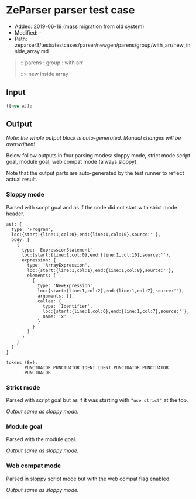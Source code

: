 # ZeParser parser test case

- Added: 2019-06-19 (mass migration from old system)
- Modified: -
- Path: zeparser3/tests/testcases/parser/newgen/parens/group/with_arr/new_inside_array.md

> :: parens : group : with arr
>
> ::> new inside array

## Input

`````js
([new x]);
`````

## Output

_Note: the whole output block is auto-generated. Manual changes will be overwritten!_

Below follow outputs in four parsing modes: sloppy mode, strict mode script goal, module goal, web compat mode (always sloppy).

Note that the output parts are auto-generated by the test runner to reflect actual result.

### Sloppy mode

Parsed with script goal and as if the code did not start with strict mode header.

`````
ast: {
  type: 'Program',
  loc:{start:{line:1,col:0},end:{line:1,col:10},source:''},
  body: [
    {
      type: 'ExpressionStatement',
      loc:{start:{line:1,col:0},end:{line:1,col:10},source:''},
      expression: {
        type: 'ArrayExpression',
        loc:{start:{line:1,col:1},end:{line:1,col:8},source:''},
        elements: [
          {
            type: 'NewExpression',
            loc:{start:{line:1,col:2},end:{line:1,col:7},source:''},
            arguments: [],
            callee: {
              type: 'Identifier',
              loc:{start:{line:1,col:6},end:{line:1,col:7},source:''},
              name: 'x'
            }
          }
        ]
      }
    }
  ]
}

tokens (8x):
       PUNCTUATOR PUNCTUATOR IDENT IDENT PUNCTUATOR PUNCTUATOR
       PUNCTUATOR
`````

### Strict mode

Parsed with script goal but as if it was starting with `"use strict"` at the top.

_Output same as sloppy mode._

### Module goal

Parsed with the module goal.

_Output same as sloppy mode._

### Web compat mode

Parsed in sloppy script mode but with the web compat flag enabled.

_Output same as sloppy mode._
